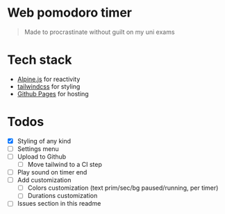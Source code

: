 # Web pomodoro timer
> Made to procrastinate without guilt on my uni exams

# Tech stack
- [Alpine.js](https://alpinejs.dev) for reactivity
- [tailwindcss](https://tailwindcss.com) for styling
- [Github Pages](https://pages.github.com) for hosting

# Todos
- [x] Styling of any kind
- [ ] Settings menu
- [ ] Upload to Github
  - [ ] Move tailwind to a CI step
- [ ] Play sound on timer end
- [ ] Add customization
  - [ ] Colors customization (text prim/sec/bg paused/running, per timer)
  - [ ] Durations customization
- [ ] Issues section in this readme
